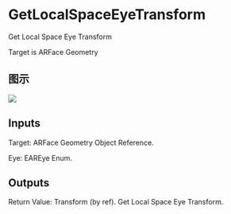 # GetLocalSpaceEyeTransform

Get Local Space Eye Transform

Target is ARFace Geometry

## 图示

![]($-20221218-17563133.png)

## Inputs

Target: ARFace Geometry Object Reference.

Eye: EAREye Enum.  

## Outputs

Return Value: Transform (by ref). Get Local Space Eye Transform.

